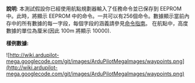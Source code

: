 **說明**: 本測試假設你已經使用航點規劃器輸入了任務命令並已保存到 EEPROM 中。此時，將顯示 EEPROM 中的命令。一共可以有256個命令。數據顯示當前內存中的所有數據的每一字段，每個字段的涵義請參見[命令指南](Commands.md)。 在航點中，高度數據的單位為厘米(因此 100m 將顯示 10000).

**樣例數據:**

![http://wiki.ardupilot-mega.googlecode.com/git/images/ArduPilotMegaImages/waypoints.png](http://wiki.ardupilot-mega.googlecode.com/git/images/ArduPilotMegaImages/waypoints.png)